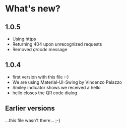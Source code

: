 # What's new?

## 1.0.5
- Using https
- Returning 404 upon unrecognized requests
- Removed *qrcode* message

## 1.0.4

- first version with this file :-)
- We are using Material-UI-Swing by Vincenzo Palazzo
- Smiley indicator shows we received a hello
- hello closes the QR code dialog

## Earlier versions

...this file wasn't there... ;-)